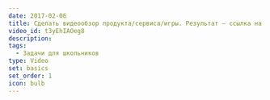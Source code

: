 ```yaml
---
date: 2017-02-06
title: Сделать видеообзор продукта/сервиса/игры. Результат – ссылка на youtube
video_id: t3yEhIAOeg8
description: 
tags:
  - Задачи для школьников
type: Video
set: basics
set_order: 1
icon: bulb
---
```

